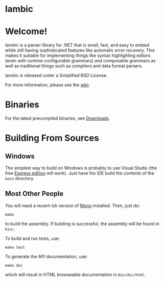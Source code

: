 Iambic
===

# Welcome!

Iambic is a parser library for .NET that is small, fast, and easy to embed while still having sophisticated features like automatic error recovery. This makes it suitable for implementing things like syntax highlighting editors (even with runtime-configurable grammars) and composable grammars as well as traditional things such as compilers and data format parsers.

Iambic is released under a Simplified BSD License.

For more information, please see the [wiki](http://wiki.github.com/naucera/iambic/).

# Binaries

For the latest precompiled binaries, see [Downloads](http://github.com/naucera/iambic/archives/master).

# Building From Sources


## Windows

The simplest way to build on Windows is probably to use Visual Studio (the free [Express edition](http://www.microsoft.com/express/) will work). Just have the IDE build the contents of the `main` directory.


## Most Other People

You will need a recent-ish version of [Mono](http://mono-project.com) installed. Then, just do:

	make

to build the assembly. If building is successful, the assembly will be found in `bin/`.

To build and run tests, use:

	make test

To generate the API documentation, use:

    make doc

which will result in HTML browseable documentation in `bin/doc/html`.
